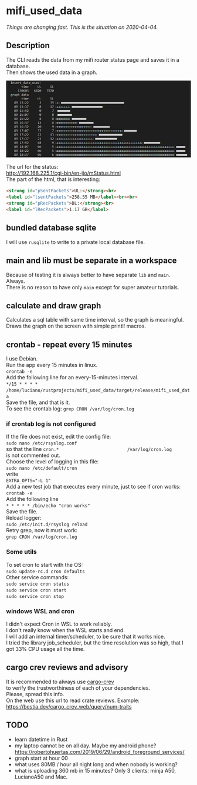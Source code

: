 # mifi_used_data

[comment]: # (lmake_readme cargo.toml data start)

[comment]: # (lmake_readme cargo.toml data end)  

*Things are changing fast. This is the situation on 2020-04-04.*  

## Description

The CLI reads the data from my mifi router status page and saves it in a database.  
Then shows the used data in a graph.  

![snap01](https://github.com/LucianoBestia/mifi_used_data/blob/master/img/mifi_screen_01.JPG)

The url for the status:  
<http://192.168.225.1/cgi-bin/en-jio/mStatus.html>  
The part of the html, that is interesting:  

```html
<strong id="pSentPackets">UL:</strong><br>
<label id="lsentPackets">258.55 MB</label><br><br>
<strong id="pRecPackets">DL:</strong><br>
<label id="lRecPackets">1.17 GB</label>
```

## bundled database sqlite

I will use `rusqlite` to write to a private local database file.  

## main and lib must be separate in a workspace

Because of testing it is always better to have separate `lib` and `main`.  
Always.  
There is no reason to have only `main` except for super amateur tutorials.  

## calculate and draw graph

Calculates a sql table with same time interval, so the graph is meaningful.  
Draws the graph on the screen with simple printl! macros.  

## crontab - repeat every 15 minutes

I use Debian.  
Run the app every 15 minutes in linux.  
`crontab -e`  
Add the following line for an every-15-minutes interval.  
`*/15 * * * * /home/luciano/rustprojects/mifi_used_data/target/release/mifi_used_data`  
Save the file, and that is it.  
To see the crontab log:
`grep CRON /var/log/cron.log`  

### if crontab log is not configured

If the file does not exist, edit the config file:  
`sudo nano /etc/rsyslog.conf`  
so that the line
`cron.*                          /var/log/cron.log`  
is not commented out.  
Choose the level of logging in this file:  
`sudo nano /etc/default/cron`  
write  
`EXTRA_OPTS="-L 1"`  
Add a new test job that executes every minute,
just to see if cron works:
`crontab -e`  
Add the following line  
`* * * * * /bin/echo "cron works"`  
Save the file.  
Reload logger:  
`sudo /etc/init.d/rsyslog reload`  
Retry grep, now it must work:  
`grep CRON /var/log/cron.log`  

### Some utils  

To set cron to start with the OS:  
`sudo update-rc.d cron defaults`  
Other service commands:  
`sudo service cron status`  
`sudo service cron start`  
`sudo service cron stop`  

### windows WSL and cron

I didn't expect Cron in WSL to work reliably.  
I don't really know when the WSL starts and end.  
I will add an internal timer/scheduler, to be sure that it works nice.  
I tried the library job_scheduler, but the time resolution was so high,
that I got 33% CPU usage all the time.  

## cargo crev reviews and advisory

It is recommended to always use [cargo-crev](https://github.com/crev-dev/cargo-crev)  
to verify the trustworthiness of each of your dependencies.  
Please, spread this info.  
On the web use this url to read crate reviews. Example:  
<https://bestia.dev/cargo_crev_web/query/num-traits>  

## TODO

- learn datetime in Rust
- my laptop cannot be on all day. Maybe my android phone?  
https://robertohuertas.com/2019/06/29/android_foreground_services/
- graph start at hour 00
- what uses 80MB / hour all night long and when nobody is working?
- what is uploading 360 mb in 15 minutes? Only 3 clients: minja A50, LucianoA50 and Mac.
